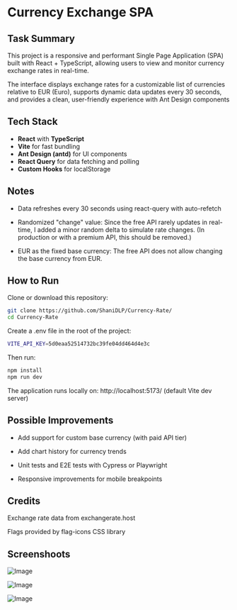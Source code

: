 # Currency Exchange SPA

## Task Summary
This project is a responsive and performant Single Page Application (SPA) built with React + TypeScript, allowing users to view and monitor currency exchange rates in real-time.

The interface displays exchange rates for a customizable list of currencies relative to EUR (Euro), supports dynamic data updates every 30 seconds, and provides a clean, user-friendly experience with Ant Design components

##  Tech Stack

- **React** with **TypeScript**
- **Vite** for fast bundling
- **Ant Design (antd)** for UI components
- **React Query** for data fetching and polling
- **Custom Hooks** for localStorage


 ## Notes

- Data refreshes every 30 seconds using react-query with auto-refetch

- Randomized "change" value: Since the free API rarely updates in real-time, I added a minor random delta to simulate rate changes. (In production or with a premium API, this should be removed.)

- EUR as the fixed base currency: The free API does not allow changing the base currency from EUR.


  
##  How to Run

Clone or download this repository:
```bash
git clone https://github.com/ShaniDLP/Currency-Rate/
cd Currency-Rate
```
Create a .env file in the root of the project:
```bash
VITE_API_KEY=5d0eaa52514732bc39fe04dd464d4e3c
```
Then run:

```bash
npm install
npm run dev
```

The application runs locally on:
http://localhost:5173/ (default Vite dev server)

## Possible Improvements
- Add support for custom base currency (with paid API tier)

- Add chart history for currency trends

- Unit tests and E2E tests with Cypress or Playwright

- Responsive improvements for mobile breakpoints

## Credits

Exchange rate data from exchangerate.host

Flags provided by flag-icons CSS library

## Screenshoots
![Image](https://github.com/user-attachments/assets/62f40c1f-731d-48bb-8e46-be1e9a201074)

![Image](https://github.com/user-attachments/assets/3816dba6-1555-46aa-947b-ea3cdf55ec6a)

![Image](https://github.com/user-attachments/assets/382b2741-6814-4758-b34c-68de05307516)
